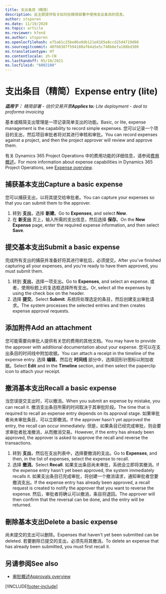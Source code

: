 ```yaml
---
title: 支出条目（精简）
description: 此主题提供有关如何在精简部署中使用支出条目的信息。
author: stsporen
ms.date: 11/19/2020
ms.topic: article
ms.reviewer: kfend
ms.author: stsporen
ms.openlocfilehash: e75a61c25be06a9db121e8165e8ccd25d4719d08
ms.sourcegitcommit: 40f68387f594180af64a5e5c748b6efa188bd300
ms.translationtype: HT
ms.contentlocale: zh-CN
ms.lasthandoff: 05/10/2021
ms.locfileid: "6002180"
---
```

# <a name="expense-entry-lite"></a><span data-ttu-id="9c465-103">支出条目（精简）</span><span class="sxs-lookup"><span data-stu-id="9c465-103">Expense entry (lite)</span></span>

<span data-ttu-id="9c465-104">_**适用于：** 精简部署 - 估价交易开票_</span><span class="sxs-lookup"><span data-stu-id="9c465-104">_**Applies to:** Lite deployment - deal to proforma invoicing_</span></span>

<span data-ttu-id="9c465-105">基本或精简支出管理是一项记录简单支出的功能。</span><span class="sxs-lookup"><span data-stu-id="9c465-105">Basic, or lite, expense management is the capability to record simple expenses.</span></span> <span data-ttu-id="9c465-106">您可以记录一个项目的支出，然后项目审批者将对其进行审核和审批。</span><span class="sxs-lookup"><span data-stu-id="9c465-106">You can record expenses against a project, and then the project approver will review and approve them.</span></span>

<span data-ttu-id="9c465-107">有关 Dynamics 365 Project Operations 中的费用功能的详细信息，请参阅[费用概述](expense-overview.md)。</span><span class="sxs-lookup"><span data-stu-id="9c465-107">For more information about expense capabilities in Dynamics 365 Project Operations, see [Expense overview](expense-overview.md).</span></span>

## <a name="capture-a-basic-expense"></a><span data-ttu-id="9c465-108">捕获基本支出</span><span class="sxs-lookup"><span data-stu-id="9c465-108">Capture a basic expense</span></span>

<span data-ttu-id="9c465-109">您可以捕获支出，以将其提交给审批者。</span><span class="sxs-lookup"><span data-stu-id="9c465-109">You can capture your expenses so that you can submit them to the approver.</span></span>

1. <span data-ttu-id="9c465-110">转到 **支出**，选择 **新建**。</span><span class="sxs-lookup"><span data-stu-id="9c465-110">Go to **Expenses**, and select **New**.</span></span>
2. <span data-ttu-id="9c465-111">在 **新支出** 页上，输入所需的支出信息，然后选择 **保存**。</span><span class="sxs-lookup"><span data-stu-id="9c465-111">On the **New Expense** page, enter the required expense information, and then select **Save**.</span></span>

## <a name="submit-a-basic-expense"></a><span data-ttu-id="9c465-112">提交基本支出</span><span class="sxs-lookup"><span data-stu-id="9c465-112">Submit a basic expense</span></span>

<span data-ttu-id="9c465-113">完成所有支出的捕获并准备好将其进行审批后，必须提交。</span><span class="sxs-lookup"><span data-stu-id="9c465-113">After you've finished capturing all your expenses, and you're ready to have them approved, you must submit them.</span></span>

1. <span data-ttu-id="9c465-114">转到 **支出**，选择一项支出。</span><span class="sxs-lookup"><span data-stu-id="9c465-114">Go to **Expenses**, and select an expense.</span></span> <span data-ttu-id="9c465-115">或者，使用标题上的复选框选择所有支出。</span><span class="sxs-lookup"><span data-stu-id="9c465-115">Or, select all the expenses by using the check box on the header.</span></span>
2. <span data-ttu-id="9c465-116">选择 **提交**。</span><span class="sxs-lookup"><span data-stu-id="9c465-116">Select **Submit**.</span></span> <span data-ttu-id="9c465-117">系统将处理选定的条目，然后创建支出审批请求。</span><span class="sxs-lookup"><span data-stu-id="9c465-117">The system processes the selected entries and then creates expense approval requests.</span></span>

## <a name="add-an-attachment"></a><span data-ttu-id="9c465-118">添加附件</span><span class="sxs-lookup"><span data-stu-id="9c465-118">Add an attachment</span></span>

<span data-ttu-id="9c465-119">您可能需要向审批人提供有关您的费用的其他文档。</span><span class="sxs-lookup"><span data-stu-id="9c465-119">You may have to provide the approver with additional documentation about your expense.</span></span> <span data-ttu-id="9c465-120">您可以在支出条目的时间线中附加收据。</span><span class="sxs-lookup"><span data-stu-id="9c465-120">You can attach a receipt in the timeline of the expense entry.</span></span> <span data-ttu-id="9c465-121">选择 **编辑**，然后在 **时间线** 部分中，选择回形针图标以附加收据。</span><span class="sxs-lookup"><span data-stu-id="9c465-121">Select **Edit** and in the **Timeline** section, and then select the paperclip icon to attach your receipt.</span></span>

## <a name="recall-a-basic-expense"></a><span data-ttu-id="9c465-122">撤消基本支出</span><span class="sxs-lookup"><span data-stu-id="9c465-122">Recall a basic expense</span></span>

<span data-ttu-id="9c465-123">当您误提交支出时，可以撤消。</span><span class="sxs-lookup"><span data-stu-id="9c465-123">When you submit an expense by mistake, you can recall it.</span></span> <span data-ttu-id="9c465-124">撤消支出条目所需的时间取决于其审批阶段。</span><span class="sxs-lookup"><span data-stu-id="9c465-124">The time that is required to recall an expense entry depends on its approval stage.</span></span>  <span data-ttu-id="9c465-125">如果审批者尚未审批条目，可以立即撤消。</span><span class="sxs-lookup"><span data-stu-id="9c465-125">If the approver hasn't yet approved the entry, the recall can occur immediately.</span></span> <span data-ttu-id="9c465-126">但是，如果条目已经完成审批，则会要求审批者批准撤消，从而撤消交易。</span><span class="sxs-lookup"><span data-stu-id="9c465-126">However, if the entry has already been approved, the approver is asked to approve the recall and reverse the transactions.</span></span>

1. <span data-ttu-id="9c465-127">转到 **支出**，然后在支出列表中，选择要撤消的支出。</span><span class="sxs-lookup"><span data-stu-id="9c465-127">Go to **Expenses**, and then, in the list of expenses, select the expense to recall.</span></span>
2. <span data-ttu-id="9c465-128">选择 **撤消**。</span><span class="sxs-lookup"><span data-stu-id="9c465-128">Select **Recall**.</span></span> <span data-ttu-id="9c465-129">如果支出条目尚未审批，系统会立即将其撤消。</span><span class="sxs-lookup"><span data-stu-id="9c465-129">If the expense entry hasn't yet been approved, the system immediately recalls it.</span></span> <span data-ttu-id="9c465-130">如果支出条目已完成审批，将创建一个撤消请求，通知审批者您要撤消支出。</span><span class="sxs-lookup"><span data-stu-id="9c465-130">If the expense entry has already been approved, a recall request is created to notify the approver that you want to reverse the expense.</span></span> <span data-ttu-id="9c465-131">然后，审批者将确认可以撤消，条目将退回。</span><span class="sxs-lookup"><span data-stu-id="9c465-131">The approver will then confirm that the reversal can be done, and the entry will be returned.</span></span>

## <a name="delete-a-basic-expense"></a><span data-ttu-id="9c465-132">刪除基本支出</span><span class="sxs-lookup"><span data-stu-id="9c465-132">Delete a basic expense</span></span>

<span data-ttu-id="9c465-133">尚未提交的支出可以删除。</span><span class="sxs-lookup"><span data-stu-id="9c465-133">Expenses that haven't yet been submitted can be deleted.</span></span> <span data-ttu-id="9c465-134">若要删除已提交的支出，必须先将其撤消。</span><span class="sxs-lookup"><span data-stu-id="9c465-134">To delete an expense that has already been submitted, you must first recall it.</span></span>

## <a name="see-also"></a><span data-ttu-id="9c465-135">另请参阅</span><span class="sxs-lookup"><span data-stu-id="9c465-135">See also</span></span>

- [<span data-ttu-id="9c465-136">审批概述</span><span class="sxs-lookup"><span data-stu-id="9c465-136">Approvals overview</span></span>](../approvals/approvals-overview.md)


[!INCLUDE[footer-include](../includes/footer-banner.md)]